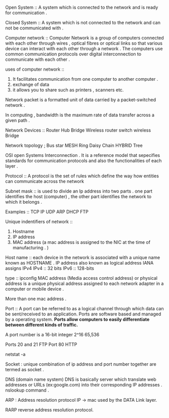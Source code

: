 Open System :: A system which is connected to the network and is ready for communication .

Closed System :: A system which is not connected to the network and can not be communicated with .

Computer network :: Computer Network is a group of computers connected with each other through wires , 
optical fibres or optical links so that various device can interact with each other through a network .
The computers use common communication protocols over digital interconnection to communicate  with each other .

uses of computer network :: 
1. It facilitates communication from one computer to another computer .
2. exchange of data 
3. it allows you to share such as printers , scanners etc.


Network packet is a formatted unit of data carried by a packet-switched network .

In computing , bandwidth is the maximum rate of data transfer across a given path .

Network Devices ::
Router
Hub
Bridge
Wireless router
switch
wireless Bridge

Network topology ;
Bus 
star
MESH
Ring 
Daisy Chain
HYBRID
Tree 

OSI open Systems Interconnection . It is a reference model that 
sepecifies standards for communication protocols and also the functionalities of each layer .

Protocol ::
A protocol is the set of rules which define the way how entities can communicate across the network 

Subnet mask ::
is used to divide an Ip address into two parts . one part identifies the host (computer) , the other part identifies 
the network to which it belongs .

Examples :: TCP IP UDP ARP DHCP FTP

Unique indentifiers of network ::
1. Hostname
2. IP address
3. MAC address (a mac address is assigned to the NIC at the time of manufacturing . )

Host name :: each device in the network is associated with a unique name known as HOSTNAME .
IP address also known as logical address
IANA assigns IPv4 
IPv4 :: 32 bits
IPv6 :: 128-bits

type :: ipconfig 
MAC address (Media access control address) or physical address 
is a unique physical address assigned to each network adapter in a computer or mobile device .

More than one mac address .

Port ::
A port can be referred to as a logical channel through which data can be sent/received to an application. Ports are software based and managed by a operating system.
**Ports allow computers to easily differentiate between different kinds of traffic.**

A port number is a 16-bit integer 
2^16 65,536

Ports 20 and 21 FTP
Port 80 HTTP

netstat -a

Socket : unique combination of ip address and port number together are termed as socket .

DNS (domain name system)
DNS is basically server which translate web addresses or URLs  (ex:google.com) into their corresponding IP addresses .
nslookup command .

ARP : Address resolution protocol
IP -> mac
used by the DATA Link layer.

RARP reverse address resolution protocol.
